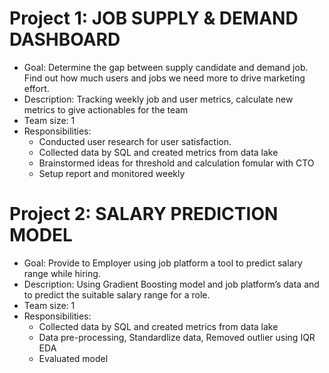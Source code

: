 # Project 1: JOB SUPPLY & DEMAND DASHBOARD
- Goal: Determine the gap between supply candidate and demand job.  Find out how much users and jobs we need more to drive marketing effort.
- Description: Tracking weekly job and user metrics, calculate new metrics to give actionables for the team
- Team size: 1
- Responsibilities: 
   + Conducted user research for user satisfaction.
   + Collected data by SQL and created metrics from data lake
   + Brainstormed ideas for threshold and calculation fomular with CTO
   + Setup report and monitored weekly

# Project 2: SALARY PREDICTION MODEL
- Goal: Provide to Employer using job platform a tool to predict salary range while hiring.
- Description: Using Gradient Boosting model and job platform’s data and  to predict the suitable salary range for a role.
- Team size: 1
- Responsibilities:
   + Collected data by SQL and created metrics from data lake
   + Data pre-processing, Standardlize data, Removed outlier using IQR EDA
   + Evaluated model
